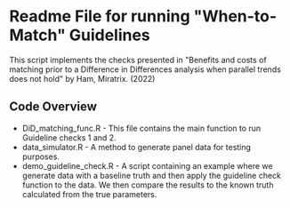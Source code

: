 # Readme File for running "When-to-Match" Guidelines

This script implements the checks presented in "Benefits and costs of matching prior to a Difference in Differences analysis when parallel trends does not hold" by Ham, Miratrix. (2022)

## Code Overview ## 

 * DiD_matching_func.R - This file contains the main function to run Guideline checks 1 and 2.
 * data_simulator.R - A method to generate panel data for testing purposes.
 * demo_guideline_check.R - A script containing an example where we generate data with a baseline truth and then apply the guideline check function to the data.  We then compare the results to the known truth calculated from the true parameters.

